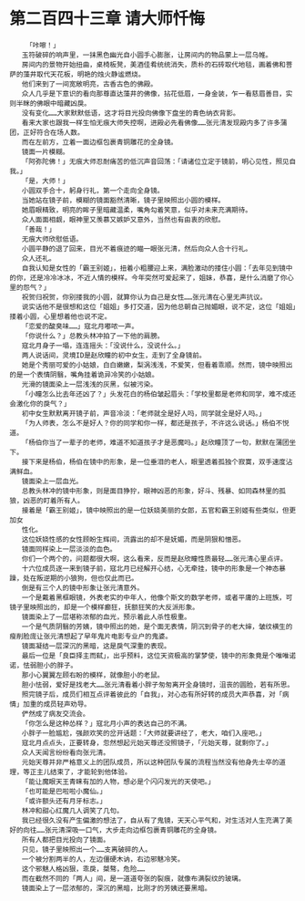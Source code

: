 # 第二百四十三章 请大师忏悔
        「咔嚓！」
       玉符破碎的响声里，一抹黑色幽光自小圆手心膨胀，让房间内的物品蒙上一层乌帷。
       房间内的景物开始扭曲，桌椅板凳，美酒佳肴统统消失，质朴的石砖取代地毯，画着佛和菩萨的藻井取代天花板，明艳的烛火静谧燃烧。
       他们来到了一间宽敞明亮，古香古色的佛殿。
       众人几乎是下意识的看向那尊直达藻井的佛像，拈花低眉，一身金装，乍一看慈眉善目，实则半眯的佛眼中暗藏凶戾。
       没有变化……大家默默低语，这才将目光投向佛像下盘坐的青色纳衣背影。
       看来大家也跟我一样生怕无痕大师失控啊，进殿必先看佛像……张元清发现殿内多了许多蒲团，正好符合在场人数。
       而在左前方，立着一面边框包裹青铜雕花的全身镜。
       镜面一片模糊。
       「阿弥陀佛！」无痕大师忍耐痛苦的低沉声音回荡：「请诸位立定于镜前，明心见性，照见自我。」
       「是，大师！」
       小圆双手合十，躬身行礼，第一个走向全身镜。
       当她站在镜子前，模糊的镜面豁然清晰，镜子里映照出小圆的模样。
       她眉眼精致，明亮的眸子里暗藏温柔，嘴角勾着笑意，似乎对未来充满期待。
       众人面面相觑，眼神里又羡慕又嫉妒又意外，当然也有由衷的欣慰。
       「善哉！」
       无痕大师欣慰低语。
       小圆平静的退了回来，目光不着痕迹的瞄一眼张元清，然后向众人合十行礼。
       众人还礼。
       自我认知是女性的「霸王别姬」，扭着小粗腰迎上来，满脸激动的搂住小圆：「去年见到镜中的你，还是冷冷冰冰，不近人情的模样。今年突然可爱起来了，姐妹，恭喜，是什么消磨了你心里的怨气？」
       祝贺归祝贺，你别搂我的小圆，就算你认为自己是女性……张元清在心里无声抗议。
       说实话他不是很想和这位「姐姐」多打交道，因为他总朝自己抛媚眼，说不定，这位「姐姐」搂着小圆，心里想着他也说不定。
       「恋爱的酸臭味……」寇北月嘟哝一声。
       「你说什么？」总教头林冲拍了一下他的肩膀。
       寇北月身子一塌，连连摇头：「没说什么，没说什么。」
       两人说话间，灵境ID是赵欣瞳的初中女生，走到了全身镜前。
       她是个秀丽可爱的小姑娘，白白嫩嫩，梨涡浅浅，不爱笑，但看着乖顺。然而，镜中映照出的是一个表情阴翳，嘴角挂着诡异冷笑的小姑娘。
       光滑的镜面染上一层浅浅的灰黑，似被污染。
       「小瞳怎么比去年还凶了？」头发花白的杨伯皱起眉头：「学校里都是老师和同学，难不成还会激化你的戾气？」
       初中女生默默离开镜子前，声音冷淡：「老师就全是好人吗，同学就全是好人吗。」
       「为人师表，怎么不是好人？你的同学和你一样，都还是孩子，不许这么说话。」杨伯不悦道。
       「杨伯你当了一辈子的老师，难道不知道孩子才是恶魔吗。」赵欣瞳顶了一句，默默在蒲团坐下。
       接下来是杨伯，杨伯在镜中的形象，是一位垂泪的老人，眼里透着孤独个寂寞，双手速度沾满鲜血。
       镜面染上一层血光。
       总教头林冲的镜中形象，则是面目狰狞，眼神凶恶的形象，好斗、残暴、如同森林里的孤狼，凶恶的盯着所有人。
       接着是「霸王别姬」，镜中映照出的是一位妖娆美丽的女郎，五官和霸王别姬有些类似，但更加女
       性化。
       这位妖娆性感的女性顾盼生辉间，流露出的却不是妩媚，而是阴狠和憎恶。
       镜面同样染上一层淡淡的血色。
       你们一个两个的，问题都很大啊，这么看来，反而是赵欣瞳性质最轻……张元清心里点评。
       十六位成员逐一来到镜子前，寇北月已经解开心结，心无牵挂，镜中的形象是一个神态暴躁，处在叛逆期的小狼狗，但也仅此而已。
       倒是有三个人的镜中形象让张元清意外。
       一个是戴着黑框眼镜，外表老实的中年人，他像个斯文的数学老师，或者平庸的上班族，可镜子里映照出的，却是一个模样癫狂，抚额狂笑的大反派形象。
       镜面染上了一层堪称浓郁的血光，预示着此人杀性极重。
       一个是气质阴翳的芳姨，镜中照出的她，是个面无表情，阴沉到骨子的老大婶，皱纹横生的瘦削脸庞让张元清想起了早年鬼片电影专业户的鬼婆。
       镜面凝结一层深沉的黑暗，这是戾气深重的表现。
       最后一位是「良臣择主而弑」，出乎预料，这位天资极高的掌梦使，镜中的形象竟是个唯唯诺诺，怯弱胆小的胖子。
       那小心翼翼左顾右盼的模样，就像胆小的老鼠。
       胆小怯弱，爱好是找老大……张元清看着小胖子匆匆离开全身镜时，沮丧的圆脸，若有所思。
       照完镜子后，成员们相互点评着彼此的「自我」，对心态有所好转的成员大声恭喜，对「病情」加重的成员轻声劝导。
       俨然成了病友交流会。
       「你怎么是这种怂样？」寇北月小声的表达自己的不满。
       小胖子一脸尴尬，强颜欢笑的岔开话题：「大师就要讲经了，老大，咱们入座吧。」
       寇北月点点头，正要转身，忽然想起元始天尊还没照镜子，「元始天尊，就剩你了。」
       众人天闻言纷纷看向张元清。
       元始天尊并非严格意义上的团队成员，所以这种团队专属的流程当然没有他身先士卒的道理，等正主儿结束了，才能轮到他体验。
       「能让魔眼天王青睐有加的人物，想必是个闪闪发光的天使吧。」
       「也可能是巴啦啦小魔仙。」
       「或许额头还有月牙标志。」
       林冲和甜心红魔几人调笑了几句。
       我已经很久没有产生偏激的想法了，自从有了鬼镜，天天心平气和，对生活对人生充满了美好的向往……张元清深吸一口气，大步走向边框包裹青铜雕花的全身镜。
       所有人都把目光投向了镜面。
       只见，镜子里映照出一个……支离破碎的人。
       一个被分割两半的人，左边僵硬木讷，右边邪魅冷笑。
       这个邪魅人格凶狠，乖戾，桀骜，危险……
       而在截然不同的「两人」间，是一道道夸张的裂痕，就像布满裂纹的玻璃。
       镜面染上了一层浓郁的，深沉的黑暗，比刚才的芳姨还要黑暗。